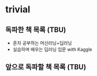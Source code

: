 # trivial

## 독파한 책 목록 (TBU)
- 혼자 공부하는 머신러닝+딥러닝
- 실습하며 배우는 딥러닝 입문 with Kaggle

## 앞으로 독파할 책 목록 (TBU)
